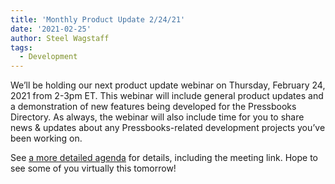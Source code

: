 ```yaml
---
title: 'Monthly Product Update 2/24/21'
date: '2021-02-25'
author: Steel Wagstaff
tags:
  - Development
---
```


We’ll be holding our next product update webinar on Thursday, February 24, 2021 from 2-3pm
ET. This webinar will include general product updates and a demonstration of new features
being developed for the Pressbooks Directory. As always, the webinar will also include
time for you to share news & updates about any Pressbooks-related development projects
you’ve been working on.

See
[a more detailed agenda](https://docs.google.com/document/d/1BcvX0V-iDi6fJO_W8pHVOL_lec_9OTXujAfw6tFpZlQ/edit)
for details, including the meeting link. Hope to see some of you virtually this tomorrow!
